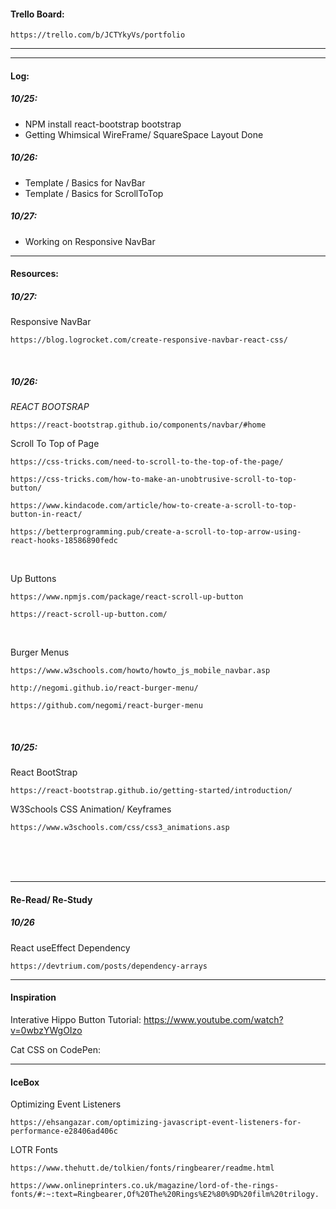 

#### Trello Board:
```
https://trello.com/b/JCTYkyVs/portfolio
```

<hr/>
<hr/>

#### Log:
##### 10/25:
- NPM install react-bootstrap bootstrap
- Getting Whimsical WireFrame/ SquareSpace Layout Done

##### 10/26:
- Template / Basics for NavBar
- Template / Basics for ScrollToTop

##### 10/27:
- Working on Responsive NavBar

<hr/>











#### Resources:

##### 10/27:

Responsive NavBar
```
https://blog.logrocket.com/create-responsive-navbar-react-css/
```
<br />

##### 10/26:

<em> REACT BOOTSRAP </em>
```
https://react-bootstrap.github.io/components/navbar/#home
```

Scroll To Top of Page
```
https://css-tricks.com/need-to-scroll-to-the-top-of-the-page/
```
```
https://css-tricks.com/how-to-make-an-unobtrusive-scroll-to-top-button/
```
```
https://www.kindacode.com/article/how-to-create-a-scroll-to-top-button-in-react/
```
```
https://betterprogramming.pub/create-a-scroll-to-top-arrow-using-react-hooks-18586890fedc
```
<br />

Up Buttons
```
https://www.npmjs.com/package/react-scroll-up-button
```
```
https://react-scroll-up-button.com/
```
<br />

Burger Menus
```
https://www.w3schools.com/howto/howto_js_mobile_navbar.asp
```

```
http://negomi.github.io/react-burger-menu/
```
```
https://github.com/negomi/react-burger-menu
```

<br/>

##### 10/25: 
React BootStrap 
```
https://react-bootstrap.github.io/getting-started/introduction/
```
W3Schools CSS Animation/ Keyframes
```
https://www.w3schools.com/css/css3_animations.asp
```



<br/>
<br/>
<br/>

<hr/>

#### Re-Read/ Re-Study
##### 10/26
React useEffect Dependency
```
https://devtrium.com/posts/dependency-arrays
```


<hr/>

#### Inspiration
Interative Hippo Button Tutorial:
https://www.youtube.com/watch?v=0wbzYWgOIzo

Cat CSS on CodePen:



<hr/>

#### IceBox 
Optimizing Event Listeners
```
https://ehsangazar.com/optimizing-javascript-event-listeners-for-performance-e28406ad406c
```
LOTR Fonts
```
https://www.thehutt.de/tolkien/fonts/ringbearer/readme.html
```
```
https://www.onlineprinters.co.uk/magazine/lord-of-the-rings-fonts/#:~:text=Ringbearer,Of%20The%20Rings%E2%80%9D%20film%20trilogy.
```
